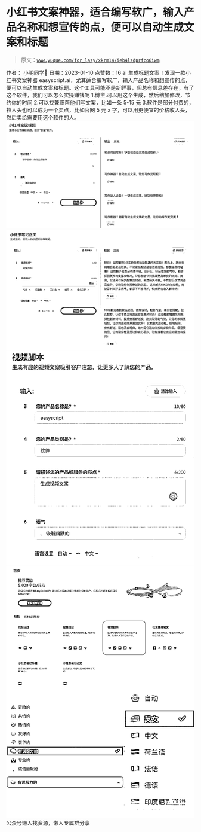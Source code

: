 # 小红书文案神器，适合编写软广，输入产品名称和想宣传的点，便可以自动生成文案和标题

> 原文：[`www.yuque.com/for_lazy/xkrm14/ieb4lzdprfco6iwm`](https://www.yuque.com/for_lazy/xkrm14/ieb4lzdprfco6iwm)

<ne-p id="u21a39fa9" data-lake-id="u21a39fa9"><ne-text id="uc388842b">作者： 小明同学</ne-text></ne-p> <ne-p id="uec7d66eb" data-lake-id="uec7d66eb"><ne-text id="u5524d18e">日期：2023-01-10</ne-text></ne-p> <ne-p id="u21f577fe" data-lake-id="u21f577fe"><ne-text id="ubc7a346c">点赞数：</ne-text><ne-text id="uac2336b6" ne-bold="true">16</ne-text></ne-p> <ne-hole id="ud8a0df32" data-lake-id="ud8a0df32"><ne-card data-card-name="hr" data-card-type="block" id="EVHMc" data-event-boundary="card"><ne-p id="uab717bae" data-lake-id="uab717bae"><ne-text id="u908a5037">ai 生成标题文案！发现一款小红书文案神器 easyscript.ai，尤其适合编写软广，输入产品名称和想宣传的点，便可以自动生成文案和标题。这个工具可能不是新鲜事，但总有信息差存在，有了这个软件，我们可以怎么实操赚钱呢</ne-text> <ne-text id="u3de71762">1.博主.可以用这个生成，然后稍加修改，节约你的时间 2.可以找兼职帮他们写文案，比如一条 5-15 元</ne-text> <ne-text id="u4526a3a0">3.软件是部分付费的，拉人头也可以成为一个卖点，比如官网 5 元 x 字，可以用更便宜的价格收人头，然后卖给需要用这个软件的人。</ne-text></ne-p> <ne-p id="ubfeee9fc" data-lake-id="ubfeee9fc"><ne-card data-card-name="image" data-card-type="inline" id="to4r9" data-event-boundary="card">![](img/1865c52133dcf628ba76cec4ffebd796.png)</ne-card></ne-p> <ne-p id="ud5c6b255" data-lake-id="ud5c6b255"><ne-card data-card-name="image" data-card-type="inline" id="YjRAG" data-event-boundary="card">![](img/ce886db54a3c03f92e25a4f8f4116dd7.png)</ne-card></ne-p> <ne-p id="uba93d2d4" data-lake-id="uba93d2d4"><ne-card data-card-name="image" data-card-type="inline" id="Spoqc" data-event-boundary="card">![](img/76143eff87f912cac48c70078e2d5c3f.png)</ne-card></ne-p> <ne-p id="u36ee6c74" data-lake-id="u36ee6c74"><ne-card data-card-name="image" data-card-type="inline" id="oSx2n" data-event-boundary="card">![](img/fae764b2011dd573db63b3b25e793b8b.png)</ne-card></ne-p> <ne-hole id="u70a0ef58" data-lake-id="u70a0ef58"><ne-card data-card-name="hr" data-card-type="block" id="UxUHx" data-event-boundary="card"><ne-p id="ub11e34be" data-lake-id="ub11e34be"><ne-text id="u37ddfbee">公众号懒人找资源，懒人专属群分享</ne-text></ne-p></ne-card></ne-hole></ne-card></ne-hole>